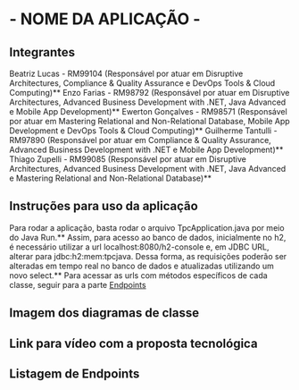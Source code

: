 # - NOME DA APLICAÇÃO -

## Integrantes
Beatriz Lucas - RM99104 (Responsável por atuar em Disruptive Architectures, Compliance & Quality Assurance e DevOps Tools & Cloud Computing)\**
Enzo Farias - RM98792 (Responsável por atuar em Disruptive Architectures, Advanced Business Development with .NET, Java Advanced e Mobile App Development)\**
Ewerton Gonçalves - RM98571 (Responsável por atuar em Mastering Relational and Non-Relational Database, Mobile App Development e DevOps Tools & Cloud Computing)\**
Guilherme Tantulli - RM97890 (Responsável por atuar em Compliance & Quality Assurance, Advanced Business Development with .NET e Mobile App Development)\**
Thiago Zupelli - RM99085 (Responsável por atuar em Disruptive Architectures, Advanced Business Development with .NET, Java Advanced e Mastering Relational and Non-Relational Database)\**

## Instruções para uso da aplicação
Para rodar a aplicação, basta rodar o arquivo TpcApplication.java por meio do Java Run.\**
Assim, para acesso ao banco de dados, inicialmente no h2, é necessário utilizar a url localhost:8080/h2-console e, em JDBC URL, alterar para jdbc:h2:mem:tpcjava. Dessa forma, as requisições poderão ser alteradas em tempo real no banco de dados e atualizadas utilizando um novo select.\**
Para acessar as urls com métodos específicos de cada classe, seguir para a parte [Endpoints](#listagem-de-endpoints)

## Imagem dos diagramas de classe


## Link para vídeo com a proposta tecnológica


## Listagem de Endpoints


